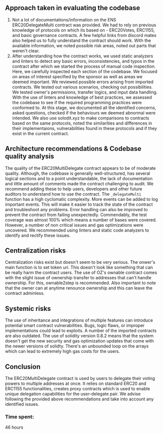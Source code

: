 ## **Approach taken in evaluating the codebase**

1. Not a lot of documentations/information on the ENS ERC20DelegateMulti contract was provided. We had to rely on previous knowledge of protocols on which its based on - ERC20Votes, ERC1155, and basic governance contracts. A few helpful links from discord mates also helped us to fully understand the contract should work. With the available information, we noted possible risk areas, noted out parts that weren't clear.
2. After understanding how the contract works, we used static analyzers and linters to detect any basic errors, inconsistencies, and typos in the contract after which we started the process of manual code inspection. Here, we carefully inspected each section of the codebase. We focused on areas of interest specified by the sponsor as well as areas we deemed important. We reviewed possible errors arising from imported contracts. We tested out various scenarios, checking out possibilities. We tested owner's permissions, transfer logics, and input data handling. With the use of linters and knowledge of best practices, we assessed the codebase to see if the required programming practices were conformed to. At this stage, we documented all the identified concerns, asked questions, checked if the behaviours we deemed abnormal were intended. We also use solodit.xyz to make comparisons to contracts based on the same protocols, noted the similarities and differences in their implementaions, vulnerabilities found in these protocols and if they exist in the current contract.

## **Architecture recommendations & Codebase quality analysis**
The quality of the ERC20MultiDelegate contract appears to be of moderate quality. Although, the codebase is generally well-structured, has several logical sections and to a point understandable, the lack of documentation and little amount of comments made the contract challenging to audit. We recommend adding these to help users, developers and other future auditors to understand how to use the contract. The `_delegateMulti` function has a high cyclomatic complexity. More events can be added to log important events. This will make it easier to track the state of the contract and troubleshoot any problems. Error handling can also be improved to prevent the contract from failing unexpectedly. Commendably, the test coverage was almost 100% which means a number of bases were covered. However, a number of non critical issues and gas optimizations were uncovered. We recommended using linters and static code analyzers to identify and rectify these issues.

## **Centralization risks**
Centralization risks exist but doesn't seem to be very serious. The onwer's main function is to set token uri. This doesn't look like something that can be really harm the contract users. The use of OZ's ownable contract comes with the slight issue of ownership transfer to addresses that can't handle ownership. For this, ownable2step is recommended. Also important to note that the owner can at anytime renounce ownership and this can leave the contract adminless.

## **Systemic risks**
The use of inheritance and integrations of multiple features can introduce potential smart contract vulnerabilities. Bugs, logic flaws, or improper implementations could lead to exploits. A number of the imported contracts are also outdated. The use of solidity version 0.8.2 means that the system doesn't get the new security and gas optimization updates that come with the newer versions of solidty. There's an unbounded loop on the arrays which can lead to extremely high gas costs for the users. 

## **Conclusion**

The ERC20MultiDelegate contract is used by users to delegate their voting powers to multiple addresses at once. It relies on standard ERC20 and ERC1155 functionalities, creates proxy contracts which is used to enable unique delegation capabilities for the user-delegate pair. We advise following the provided above recommendations and take into account any identified issues.



### Time spent:
46 hours